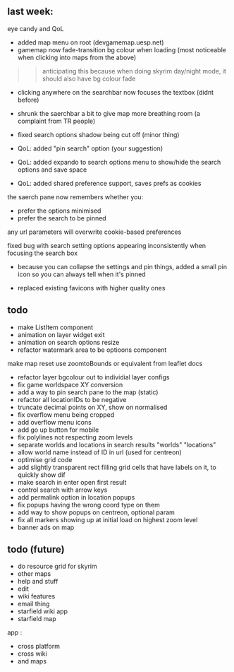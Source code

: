## last week:

eye candy and QoL

- added map menu on root (devgamemap.uesp.net)
- gamemap now fade-transition bg colour when loading (most noticeable when clicking into maps from the above)
>> anticipating this because when doing skyrim day/night mode, it should also have bg colour fade

- clicking anywhere on the searchbar now focuses the textbox (didnt before)
- shrunk the saerchbar a bit to give map more breathing room (a complaint from TR people)

- fixed search options shadow being cut off (minor thing)

- QoL: added "pin search" option (your suggestion)
- QoL: added expando to search options menu to show/hide the search options and save space
- QoL: added shared preference support, saves prefs as cookies

the saerch pane now remembers whether you:
- prefer the options minimised
- prefer the search to be pinned

any url parameters will overwrite cookie-based preferences

fixed bug with search setting options appearing inconsistently when focusing the search box


- because you can collapse the settings and pin things, added a small pin icon so you can always tell when it's pinned

- replaced existing favicons with higher quality ones
## todo

- make ListItem component
- animation on layer widget exit
- animation on search options resize
- refactor watermark area to be optioons component

make map reset use zoomtoBounds or equivalent from leaflet docs

- refactor layer bgcolour out to individial layer configs
- fix game worldspace XY conversion
- add a way to pin search pane to the map (static)
- refactor all locationIDs to be negative
- truncate decimal points on XY, show on normalised
- fix overflow menu being cropped
- add overflow menu icons
- add go up button for mobile
- fix polylines not respecting zoom levels
- separate worlds and locations in search results "worlds" "locations"
- allow world name instead of ID in url (used for centreon)
- optimise grid code
- add slightly transparent rect filling grid cells that have labels on it, to quickly show dif
- make search in enter open first result
- control search with arrow keys
- add permalink option in location popups
- fix popups having the wrong coord type on them
- add way to show popups on centreon, optional param
- fix all markers showing up at initial load on highest zoom level
- banner ads on map

## todo (future)

- do resource grid for skyrim
- other maps
- help and stuff
- edit
- wiki features
- email thing
- starfield wiki app
- starfield map

app :

- cross platform
- cross wiki
- and maps